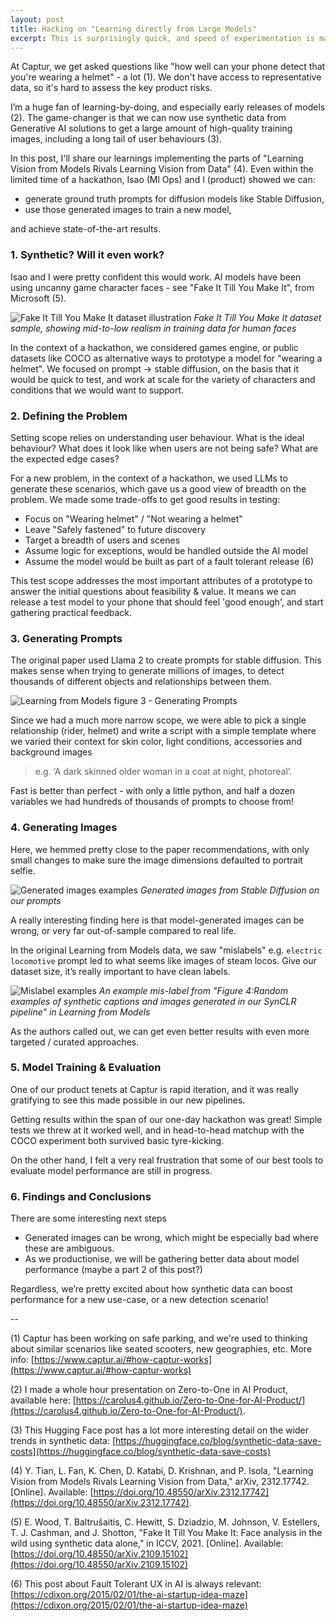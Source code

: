 ```yaml
---
layout: post
title: Hacking on "Learning directly from Large Models"
excerpt: This is surprisingly quick, and speed of experimentation is magical. A practical look at our hackathon project.
---
```


At Captur, we get asked questions like "how well can your phone detect that you're wearing a helmet" - a lot (1). We don't have access to representative data, so it's hard to assess the key product risks.

I’m a huge fan of learning-by-doing, and especially early releases of models (2). The game-changer is that we can now use synthetic data from Generative AI solutions to get a large amount of high-quality training images, including a long tail of user behaviours (3). 

In this post, I'll share our learnings implementing the parts of "Learning Vision from Models Rivals Learning Vision from Data" (4). Even within the limited time of a hackathon, Isao (Ml Ops) and I (product) showed we can:
- generate ground truth prompts for diffusion models like Stable Diffusion, 
- use those generated images to train a new model, 

and achieve state-of-the-art results.

### 1. Synthetic? Will it even work?
Isao and I were pretty confident this would work. AI models have been using uncanny game character faces - see "Fake It Till You Make It", from Microsoft (5). 

![Fake It Till You Make It dataset illustration](/images/synthetic-data-fake-it-till-you-make-it-dataset.png)
_Fake It Till You Make It dataset sample, showing mid-to-low realism in training data for human faces_

In the context of a hackathon, we considered games engine, or public datasets like COCO as alternative ways to prototype a model for "wearing a helmet". We focused on prompt -> stable diffusion, on the basis that it would be quick to test, and work at scale for the variety of characters and conditions that we would want to support.

### 2. Defining the Problem 
Setting scope relies on understanding user behaviour. What is the ideal behaviour? What does it look like when users are not being safe? What are the expected edge cases? 

For a new problem, in the context of a hackathon, we used LLMs to generate these scenarios, which gave us a good view of breadth on the problem. We made some trade-offs to get good results in testing:
- Focus on "Wearing helmet" / "Not wearing a helmet"
- Leave "Safely fastened" to future discovery
- Target a breadth of users and scenes
- Assume logic for exceptions, would be handled outside the AI model
- Assume the model would be built as part of a fault tolerant release (6)

This test scope addresses the most important attributes of a prototype to answer the initial questions about feasibility & value. It means we can release a test model to your phone that should feel 'good enough', and start gathering practical feedback.

### 3. Generating Prompts
The original paper used Llama 2 to create prompts for stable diffusion. This makes sense when trying to generate millions of images, to detect thousands of different objects and relationships between them. 

![Learning from Models figure 3 - Generating Prompts](/images/synthetic-data-learning-from-models-fig3.png)

Since we had a much more narrow scope, we were able to pick a single relationship (rider, helmet) and write a script with a simple template where we varied their context for skin color, light conditions, accessories and background images

> e.g. ‘A dark skinned older woman in a coat at night, photoreal’. 

Fast is better than perfect - with only a little python, and half a dozen variables we had hundreds of thousands of prompts to choose from!

### 4. Generating Images
Here, we hemmed pretty close to the paper recommendations, with only small changes to make sure the image dimensions defaulted to portrait selfie. 

![Generated images examples](/images/synthetic-data-generated-images-examples.png)
_Generated images from Stable Diffusion on our prompts_

A really interesting finding here is that model-generated images can be wrong, or very far out-of-sample compared to real life.  

In the original Learning from Models data, we saw "mislabels" e.g. `electric locomotive` prompt led to what seems like images of steam locos. Give our dataset size, it’s really important to have clean labels. 

![Mislabel examples](/images/synthetic-data-mislabel.png)
_An example mis-label from "Figure 4:Random examples of synthetic captions and images generated in our SynCLR pipeline" in Learning from Models_

As the authors called out, we can get even better results with even more targeted / curated approaches.

### 5. Model Training & Evaluation
One of our product tenets at Captur is rapid iteration, and it was really gratifying to see this made possible in our new pipelines. 

Getting results within the span of our one-day hackathon was great! Simple tests we threw at it worked well, and in head-to-head matchup with the COCO experiment both survived basic tyre-kicking.

On the other hand, I felt a very real frustration that some of our best tools to evaluate model performance are still in progress. 

### 6. Findings and Conclusions
There are some interesting next steps
- Generated images can be wrong, which might be especially bad where these are ambiguous.
- As we productionise, we will be gathering better data about model performance (maybe a part 2 of this post?)

Regardless, we’re pretty excited about how synthetic data can boost performance for a new use-case, or a new detection scenario!

--

(1) Captur has been working on safe parking, and we're used to thinking about similar scenarios like seated scooters, new geographies, etc. More info:
[https://www.captur.ai/#how-captur-works](https://www.captur.ai/#how-captur-works)

(2) I made a whole hour presentation on Zero-to-One in AI Product, available here:
[https://carolus4.github.io/Zero-to-One-for-AI-Product/](https://carolus4.github.io/Zero-to-One-for-AI-Product/).

(3) This Hugging Face post has a lot more interesting detail on the wider trends in synthetic data: [https://huggingface.co/blog/synthetic-data-save-costs](https://huggingface.co/blog/synthetic-data-save-costs)

(4) Y. Tian, L. Fan, K. Chen, D. Katabi, D. Krishnan, and P. Isola, "Learning Vision from Models Rivals Learning Vision from Data," arXiv, 2312.17742. [Online]. Available: [https://doi.org/10.48550/arXiv.2312.17742](https://doi.org/10.48550/arXiv.2312.17742).

(5) E. Wood, T. Baltrušaitis, C. Hewitt, S. Dziadzio, M. Johnson, V. Estellers, T. J. Cashman, and J. Shotton, "Fake It Till You Make It: Face analysis in the wild using synthetic data alone," in ICCV, 2021. [Online]. Available: [https://doi.org/10.48550/arXiv.2109.15102](https://doi.org/10.48550/arXiv.2109.15102)

(6) This post about Fault Tolerant UX in AI is always relevant: [https://cdixon.org/2015/02/01/the-ai-startup-idea-maze](https://cdixon.org/2015/02/01/the-ai-startup-idea-maze)
